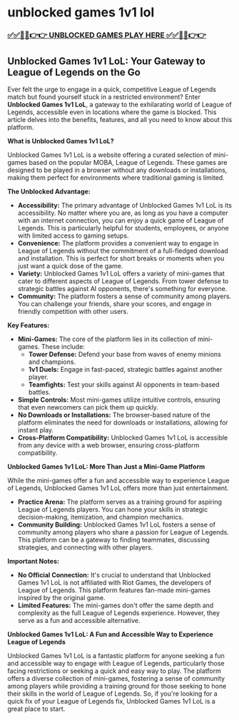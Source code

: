 # unblocked games 1v1 lol

### [✅✅🔴🔴👉👉 UNBLOCKED GAMES PLAY HERE ✅✅🔴🔴👉👉](https://topstoryindia.com)

## Unblocked Games 1v1 LoL: Your Gateway to League of Legends on the Go

Ever felt the urge to engage in a quick, competitive League of Legends match but found yourself stuck in a restricted environment? Enter **Unblocked Games 1v1 LoL**, a gateway to the exhilarating world of League of Legends, accessible even in locations where the game is blocked. This article delves into the benefits, features, and all you need to know about this platform.

**What is Unblocked Games 1v1 LoL?**

Unblocked Games 1v1 LoL is a website offering a curated selection of mini-games based on the popular MOBA, League of Legends. These games are designed to be played in a browser without any downloads or installations, making them perfect for environments where traditional gaming is limited. 

**The Unblocked Advantage:**

* **Accessibility:** The primary advantage of Unblocked Games 1v1 LoL is its accessibility. No matter where you are, as long as you have a computer with an internet connection, you can enjoy a quick game of League of Legends. This is particularly helpful for students, employees, or anyone with limited access to gaming setups.
* **Convenience:** The platform provides a convenient way to engage in League of Legends without the commitment of a full-fledged download and installation. This is perfect for short breaks or moments when you just want a quick dose of the game.
* **Variety:** Unblocked Games 1v1 LoL offers a variety of mini-games that cater to different aspects of League of Legends. From tower defense to strategic battles against AI opponents, there's something for everyone. 
* **Community:** The platform fosters a sense of community among players. You can challenge your friends, share your scores, and engage in friendly competition with other users.

**Key Features:**

* **Mini-Games:** The core of the platform lies in its collection of mini-games. These include:
    * **Tower Defense:** Defend your base from waves of enemy minions and champions.
    * **1v1 Duels:** Engage in fast-paced, strategic battles against another player.
    * **Teamfights:** Test your skills against AI opponents in team-based battles.
* **Simple Controls:** Most mini-games utilize intuitive controls, ensuring that even newcomers can pick them up quickly.
* **No Downloads or Installations:** The browser-based nature of the platform eliminates the need for downloads or installations, allowing for instant play.
* **Cross-Platform Compatibility:** Unblocked Games 1v1 LoL is accessible from any device with a web browser, ensuring cross-platform compatibility.

**Unblocked Games 1v1 LoL: More Than Just a Mini-Game Platform**

While the mini-games offer a fun and accessible way to experience League of Legends, Unblocked Games 1v1 LoL offers more than just entertainment. 

* **Practice Arena:** The platform serves as a training ground for aspiring League of Legends players. You can hone your skills in strategic decision-making, itemization, and champion mechanics.
* **Community Building:** Unblocked Games 1v1 LoL fosters a sense of community among players who share a passion for League of Legends. This platform can be a gateway to finding teammates, discussing strategies, and connecting with other players.

**Important Notes:**

* **No Official Connection:** It's crucial to understand that Unblocked Games 1v1 LoL is not affiliated with Riot Games, the developers of League of Legends. This platform features fan-made mini-games inspired by the original game.
* **Limited Features:** The mini-games don't offer the same depth and complexity as the full League of Legends experience. However, they serve as a fun and accessible alternative.

**Unblocked Games 1v1 LoL: A Fun and Accessible Way to Experience League of Legends**

Unblocked Games 1v1 LoL is a fantastic platform for anyone seeking a fun and accessible way to engage with League of Legends, particularly those facing restrictions or seeking a quick and easy way to play. The platform offers a diverse collection of mini-games, fostering a sense of community among players while providing a training ground for those seeking to hone their skills in the world of League of Legends. So, if you're looking for a quick fix of your League of Legends fix, Unblocked Games 1v1 LoL is a great place to start.
